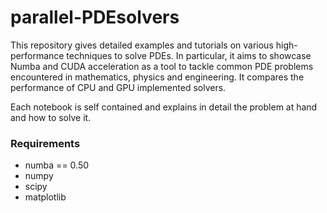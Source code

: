 # parallel-PDEsolvers

This repository gives detailed examples and tutorials on various high-performance techniques to solve PDEs. In particular, it aims to showcase Numba and CUDA acceleration as a tool to tackle common PDE problems encountered in mathematics, physics and engineering. It compares the performance of CPU and GPU implemented solvers.

Each notebook is self contained and explains in detail the problem at hand and how to solve it.

### Requirements
- numba == 0.50
- numpy
- scipy
- matplotlib



